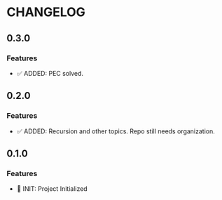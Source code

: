 # CHANGELOG

## 0.3.0

### Features

- ✅ ADDED: PEC solved.

## 0.2.0

### Features

- ✅ ADDED: Recursion and other topics. Repo still needs organization.

## 0.1.0

### Features

- 🚀 INIT: Project Initialized